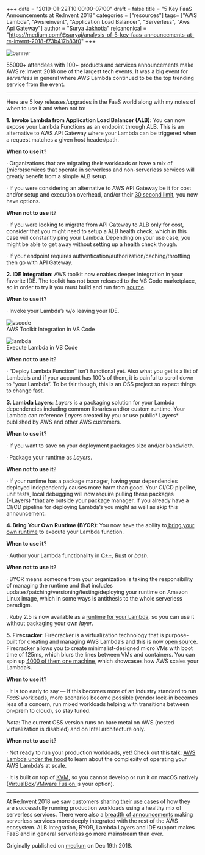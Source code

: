 +++
date = "2019-01-22T10:00:00-07:00"
draft = false
title = "5 Key FaaS Announcements at Re:Invent 2018"
categories = ["resources"]
tags= ["AWS Lambda", "Awsreinvent", "Application Load Balancer", "Serverless", "Aws Api Gateway"]
author = "Surya Jakhotia"
relcanonical = "https://medium.com/@suryaj/analysis-of-5-key-faas-announcements-at-re-invent-2018-f73b417b83f0"
+++


![banner](/blog/faas-reinvent-2018/banner.png#center)

55000+ attendees with 100+ products and services announcements make AWS
re:Invent 2018 one of the largest tech events. It was a big event for
*serverless* in general where AWS Lambda continued to be the top trending
service from the event.

*****

Here are 5 key releases/upgrades in the FaaS world along with my notes of when
to use it and when not to:

**1. Invoke Lambda from Application Load Balancer (ALB)**: You can now expose
your Lambda Functions as an endpoint through ALB. This is an alternative to AWS
API Gateway where your Lambda can be triggered when a request matches a given
host header/path.

**When to use it**?

· Organizations that are migrating their workloads or have a mix of
(micro)services that operate in serverless and non-serverless services will
greatly benefit from a simple ALB setup.

· If you were considering an alternative to AWS API Gateway be it for cost
and/or setup and execution overhead, and/or their [30 second
limit](https://docs.aws.amazon.com/apigateway/latest/developerguide/limits.html),
you now have options.

**When not to use it**?

· If you were looking to migrate from API Gateway to ALB only for cost, consider
that you might need to setup a ALB health check, which in this case will
constantly ping your Lambda. Depending on your use case, you might be able to
get away without setting up a health check though.

· If your endpoint requires authentication/authorization/caching/throttling then
go with API Gateway.

**2. IDE Integration**: AWS toolkit now enables deeper integration in your
favorite IDE. The toolkit has not been released to the VS Code marketplace, so
in order to try it you must build and run from
[source](https://github.com/aws/aws-toolkit-vscode).

**When to use it**?

· Invoke your Lambda’s w/o leaving your IDE.

![vscode](/blog/faas-reinvent-2018/lambda1.png#large)  
<span class="figcaption_hack">AWS Toolkit Integration in VS Code</span>

![lambda](/blog/faas-reinvent-2018/lambda2.png#large)    
<span class="figcaption_hack">Execute Lambda in VS Code</span>

**When not to use it**?

· “Deploy Lambda Function” isn’t functional yet. Also what you get is a list of
Lambda’s and if your account has 100’s of them, it is painful to scroll down to
“your Lambda”. To be fair though, this is an OSS project so expect things to
change fast.

**3. Lambda Layers**: *Layers* is a packaging solution for your Lambda
dependencies including common libraries and/or custom runtime. Your Lambda can
reference *Layers* created by you or use public* Layers* published by AWS and
other AWS customers.

**When to use it**?

· If you want to save on your deployment packages size and/or bandwidth.

· Package your runtime as *Layers*.

**When not to use it**?

· If your runtime has a package manager, having your dependencies deployed
independently causes more harm than good. Your CI/CD pipeline, unit tests, local
debugging will now require pulling these packages (*Layers) *that are outside
your package manager. If you already have a CI/CD pipeline for deploying
Lambda’s you might as well as skip this announcement.

**4. Bring Your Own Runtime (BYOR)**: You now have the ability to[ bring your
own runtime](https://docs.aws.amazon.com/lambda/latest/dg/runtimes-custom.html)
to execute your Lambda function.

**When to use it**?

· Author your Lambda functionality in
[C++](https://github.com/awslabs/aws-lambda-cpp),
[Rust](https://github.com/awslabs/aws-lambda-rust-runtime) or *bash*.

**When not to use it**?

· BYOR means someone from your organization is taking the responsibility of
managing the runtime and that includes
updates/patching/versioning/testing/deploying your runtime on Amazon Linux
image, which in some ways is antithesis to the whole serverless paradigm.

. Ruby 2.5 is now available as a [runtime for your
Lambda](https://aws.amazon.com/blogs/compute/announcing-ruby-support-for-aws-lambda/),
so you can use it without packaging your own *layer*.

**5. Firecracker**: Firecracker is a virtualization technology that is
purpose-built for creating and managing AWS Lambda’s and this is now [open
source](https://github.com/firecracker-microvm/firecracker). Firecracker allows
you to create minimalist-designed micro VMs with boot time of 125ms, which blurs
the lines between VMs and containers. You can spin up [4000 of them one
machine](https://github.com/firecracker-microvm/firecracker-demo), which
showcases how AWS scales your Lambda’s.

**When to use it**?

· It is too early to say — If this becomes more of an industry standard to run
*FaaS* workloads, more scenarios become possible (vendor lock-in becomes less of
a concern, run mixed workloads helping with transitions between on-prem to
cloud), so stay tuned.

*Note*: The current OSS version runs on bare metal on AWS (nested virtualization
is disabled) and on Intel architecture only.

**When not to use it**?

· Not ready to run your production workloads, yet! Check out this talk: [AWS
Lambda under the hood](https://www.youtube.com/watch?v=QdzV04T_kec) to learn
about the complexity of operating your AWS Lambda’s at scale.

· It is built on top of
[KVM](https://en.wikipedia.org/wiki/Kernel-based_Virtual_Machine), so you cannot
develop or run it on macOS natively
([VirtualBox](https://www.virtualbox.org/)/[VMware Fusion
](https://www.vmware.com/in/products/fusion.html)is your option).

*****

At Re:Invent 2018 we saw customers [sharing their use
cases](http://aws-reinvent-audio.s3-website.us-east-2.amazonaws.com/2018/2018.html)
of how they are successfully running production workloads using a healthy mix of
serverless services. There were also a [breadth of
announcements](https://aws.amazon.com/new/reinvent/) making serverless services
more deeply integrated with the rest of the AWS ecosystem. ALB Integration,
BYOR, Lambda Layers and IDE support makes FaaS and in general serverless go more
mainstream than ever.

Originally published on [medium](https://medium.com/@suryaj/analysis-of-5-key-faas-announcements-at-re-invent-2018-f73b417b83f0) on Dec 19th 2018.
